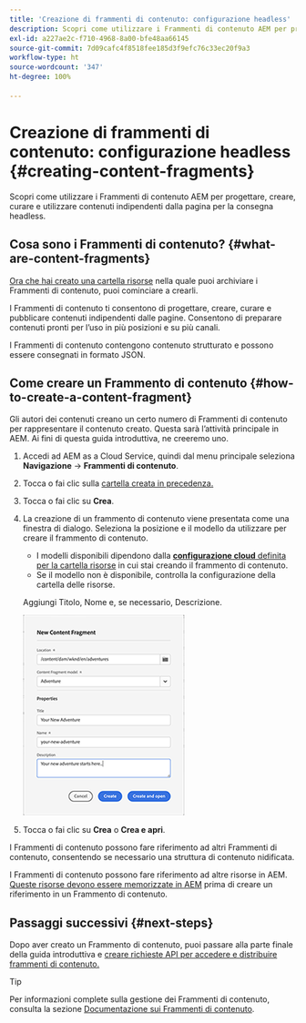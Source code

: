 ```yaml
---
title: 'Creazione di frammenti di contenuto: configurazione headless'
description: Scopri come utilizzare i Frammenti di contenuto AEM per progettare, creare, curare e utilizzare contenuti indipendenti dalla pagina per la consegna headless.
exl-id: a227ae2c-f710-4968-8a00-bfe48aa66145
source-git-commit: 7d09cafc4f8518fee185d3f9efc76c33ec20f9a3
workflow-type: ht
source-wordcount: '347'
ht-degree: 100%

---
```


# Creazione di frammenti di contenuto: configurazione headless {#creating-content-fragments}

Scopri come utilizzare i Frammenti di contenuto AEM per progettare, creare, curare e utilizzare contenuti indipendenti dalla pagina per la consegna headless.

## Cosa sono i Frammenti di contenuto? {#what-are-content-fragments}

[Ora che hai creato una cartella risorse](create-assets-folder.md) nella quale puoi archiviare i Frammenti di contenuto, puoi cominciare a crearli.

I Frammenti di contenuto ti consentono di progettare, creare, curare e pubblicare contenuti indipendenti dalle pagine. Consentono di preparare contenuti pronti per l’uso in più posizioni e su più canali.

I Frammenti di contenuto contengono contenuto strutturato e possono essere consegnati in formato JSON.

## Come creare un Frammento di contenuto {#how-to-create-a-content-fragment}

Gli autori dei contenuti creano un certo numero di Frammenti di contenuto per rappresentare il contenuto creato. Questa sarà l’attività principale in AEM. Ai fini di questa guida introduttiva, ne creeremo uno.

1. Accedi ad AEM as a Cloud Service, quindi dal menu principale seleziona **Navigazione** -> **Frammenti di contenuto**.

1. Tocca o fai clic sulla [cartella creata in precedenza.](create-assets-folder.md)
1. Tocca o fai clic su **Crea**.
1. La creazione di un frammento di contenuto viene presentata come una finestra di dialogo.
Seleziona la posizione e il modello da utilizzare per creare il frammento di contenuto.

   * I modelli disponibili dipendono dalla [**configurazione cloud** definita per la cartella risorse](create-assets-folder.md) in cui stai creando il frammento di contenuto.
   * Se il modello non è disponibile, controlla la configurazione della cartella delle risorse.

   Aggiungi Titolo, Nome e, se necessario, Descrizione.

   ![Finestra di dialogo Crea nuovo frammento di contenuto](/help/sites-cloud/administering/content-fragments/assets/cfc-console-create.png)

1. Tocca o fai clic su **Crea** o **Crea e apri**.

I Frammenti di contenuto possono fare riferimento ad altri Frammenti di contenuto, consentendo se necessario una struttura di contenuto nidificata.

I Frammenti di contenuto possono fare riferimento ad altre risorse in AEM. [Queste risorse devono essere memorizzate in AEM](/help/assets/manage-digital-assets.md) prima di creare un riferimento in un Frammento di contenuto.

## Passaggi successivi {#next-steps}

Dopo aver creato un Frammento di contenuto, puoi passare alla parte finale della guida introduttiva e [creare richieste API per accedere e distribuire frammenti di contenuto.](create-api-request.md)

>[!TIP]
>
>Per informazioni complete sulla gestione dei Frammenti di contenuto, consulta la sezione [Documentazione sui Frammenti di contenuto](/help/sites-cloud/administering/content-fragments/overview.md).

